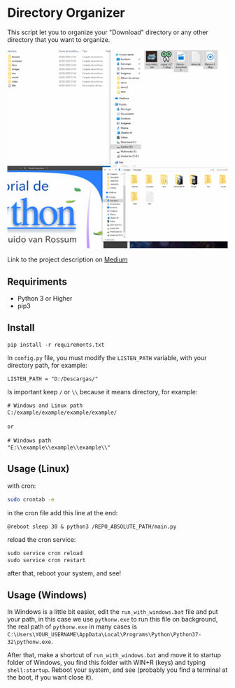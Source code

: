 # Directory Organizer
This script let you to organize your "Download" directory or any other directory that you want to organize.

![demo](https://github.com/cr0wg4n/directory-organizer/blob/master/img/demo_gif.gif)
![demo2](https://github.com/cr0wg4n/directory-organizer/blob/master/img/demo_pdfs.gif)

Link to the project description on [Medium](https://medium.com/@cr0wg4n/automatizando-tareas-aburridas-con-python-organizador-de-directorios-7ed9b6a4dfe)

## Requiriments
- Python 3 or Higher
- pip3

## Install 
```
pip install -r requirements.txt
```

In ``config.py`` file, you must modify the ``LISTEN_PATH`` variable, with your directory path, for example:

```
LISTEN_PATH = "D:/Descargas/"
```
Is important keep `/` or `\\` because it means directory, for example:
```
# Windows and Linux path
C:/example/example/example/example/

or 

# Windows path
"E:\\example\\example\\example\\"
```

## Usage (Linux)
with cron:
```bash
sudo crontab -e 
```
in the cron file add this line at the end:
```
@reboot sleep 30 & python3 /REPO_ABSOLUTE_PATH/main.py
```
reload the cron service:
```
sudo service cron reload
sudo service cron restart
```
after that, reboot your system, and see!

## Usage (Windows)
In Windows is a little bit easier, edit the `run_with_windows.bat` file and put your path, in this case we use `pythonw.exe` to run this file on background, the real path of `pythonw.exe` in many cases is `C:\Users\YOUR_USERNAME\AppData\Local\Programs\Python\Python37-32\pythonw.exe`.

After that, make a shortcut of `run_with_windows.bat` and move it to startup folder of Windows, you find this folder with
WIN+R (keys) and typing `shell:startup`. Reboot your system, and see (probably you find a terminal at the boot, if you want close it).
